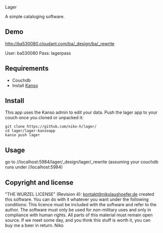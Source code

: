 Lager

A simple cataloging software.

## Demo

http://ba530080.cloudant.com/ba/_design/ba/_rewrite

User: ba530080
Pass: lagerpass


## Requirements

* Couchdb
* Install [Kanso](http://kan.so)

## Install 

This app uses the Kanso admin to edit your data.  Push the lager app
to your couch once you cloned or unpacked it:

```
git clone https://github.com/niko-h/lager/
cd lager/lager-kansoapp
kanso push lager
```

## Usage

go to //localhost:5984/lager/_design/lager/_rewrite (assuming your couchdb runs under //localhost:5984)

## Copyright and license

"THE WURZEL LICENSE" (Revision 4):  <kontakt@nikolaushoefer.de> created this software. You can do with it whatever you want under the following conditions: This licence must be included with the software and refer to the author. The software must only be used for non-military uses and only in compliance with human rights. All parts of this material must remain open source. If we meet some day, and you think this stuff is worth it, you can buy me a beer in return. Niko